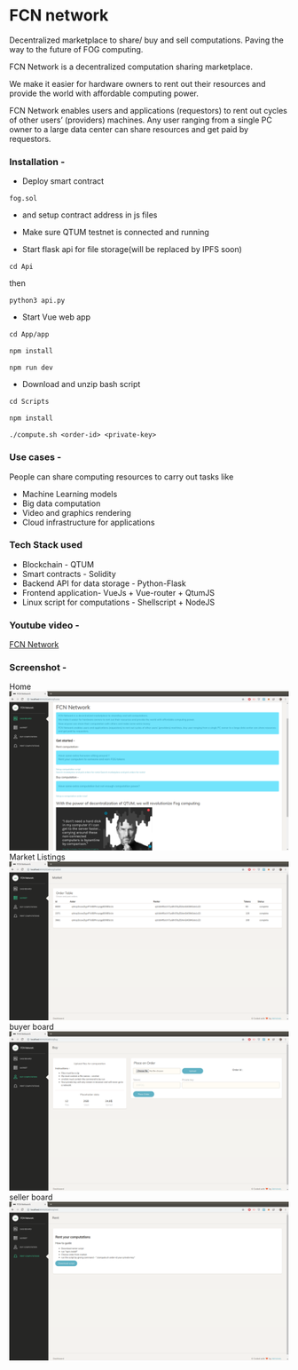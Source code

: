# FCN network
Decentralized marketplace to share/ buy and sell computations. Paving the way to the future of FOG computing.

FCN Network is a decentralized computation sharing marketplace.

We make it easier for hardware owners to rent out their resources and provide the world with affordable computing power.

FCN Network enables users and applications (requestors) to rent out cycles of other users’ (providers) machines. Any user ranging from a single PC owner to a large data center can share resources and get paid by requestors.


### Installation - 
- Deploy smart contract
```
fog.sol
```
- and setup contract address in js files

- Make sure QTUM testnet is connected and running

- Start flask api for file storage(will be replaced by IPFS soon)
```
cd Api
```
then
```
python3 api.py
```
- Start Vue web app
```
cd App/app
```
```
npm install
```
```
npm run dev
```
- Download and unzip bash script
```
cd Scripts
```
```
npm install
```
```
./compute.sh <order-id> <private-key>
```

### Use cases - 
People can share computing resources to carry out tasks like 
- Machine Learning models
- Big data computation 
- Video and graphics rendering
- Cloud infrastructure for applications
 
### Tech Stack used
- Blockchain - QTUM
- Smart contracts - Solidity
- Backend API for data storage - Python-Flask
- Frontend application- VueJs + Vue-router + QtumJS
- Linux script for computations - Shellscript + NodeJS

### Youtube video - 
[FCN Network](https://www.youtube.com/watch?v=BiC3oncw0mc)

### Screenshot -
 Home
![](screen/1.png)
 Market Listings
![](screen/2.png)
 buyer board
![](screen/3.png)
 seller board
![](screen/4.png)
 
